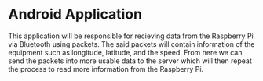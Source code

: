 # Android Application

This application will be responsible for recieving data from the Raspberry Pi via Bluetooth using packets.
The said packets will contain information of the equipment such as longitude, latitude, and the speed. From
here we can send the packets into more usable data to the server which will then repeat the process to read more
information from the Raspberry Pi.
